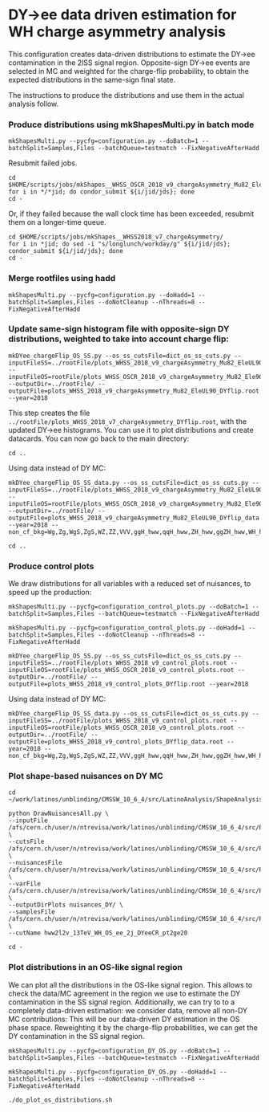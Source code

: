 # DY->ee data driven estimation for WH charge asymmetry analysis

This configuration creates data-driven distributions to estimate the DY->ee contamination in the 2lSS signal region. Opposite-sign DY->ee events are selected in MC and weighted for the charge-flip probability, to obtain the expected distributions in the same-sign final state.

The instructions to produce the distributions and use them in the actual analysis follow.

### Produce distributions using mkShapesMulti.py in batch mode

    mkShapesMulti.py --pycfg=configuration.py --doBatch=1 --batchSplit=Samples,Files --batchQueue=testmatch --FixNegativeAfterHadd

Resubmit failed jobs.

    cd $HOME/scripts/jobs/mkShapes__WHSS_OSCR_2018_v9_chargeAsymmetry_Mu82_Ele90__ALL/
    for i in */*jid; do condor_submit ${i/jid/jds}; done
    cd -

Or, if they failed because the wall clock time has been exceeded, resubmit them on a longer-time queue.

    cd $HOME/scripts/jobs/mkShapes__WHSS2018_v7_chargeAsymmetry/
    for i in *jid; do sed -i "s/longlunch/workday/g" ${i/jid/jds}; condor_submit ${i/jid/jds}; done
    cd -

### Merge rootfiles using hadd

    mkShapesMulti.py --pycfg=configuration.py --doHadd=1 --batchSplit=Samples,Files --doNotCleanup --nThreads=8 --FixNegativeAfterHadd

### Update same-sign histogram file with opposite-sign DY distributions, weighted to take into account charge flip:

    mkDYee_chargeFlip_OS_SS.py --os_ss_cutsFile=dict_os_ss_cuts.py --inputFileSS=../rootFile/plots_WHSS_2018_v9_chargeAsymmetry_Mu82_EleUL90.root --inputFileOS=rootFile/plots_WHSS_OSCR_2018_v9_chargeAsymmetry_Mu82_Ele90.root --outputDir=../rootFile/ --outputFile=plots_WHSS_2018_v9_chargeAsymmetry_Mu82_EleUL90_DYflip.root --year=2018

This step creates the file `../rootFile/plots_WHSS_2018_v7_chargeAsymmetry_DYflip.root`, with the updated DY->ee histograms. You can use it to plot distributions and create datacards. You can now go back to the main directory:

    cd ..

Using data instead of DY MC:

    mkDYee_chargeFlip_OS_SS_data.py --os_ss_cutsFile=dict_os_ss_cuts.py --inputFileSS=../rootFile/plots_WHSS_2018_v9_chargeAsymmetry_Mu82_EleUL90.root --inputFileOS=rootFile/plots_WHSS_OSCR_2018_v9_chargeAsymmetry_Mu82_Ele90.root --outputDir=../rootFile/ --outputFile=plots_WHSS_2018_v9_chargeAsymmetry_Mu82_EleUL90_DYflip_data.root --year=2018 --non_cf_bkg=Wg,Zg,WgS,ZgS,WZ,ZZ,VVV,ggH_hww,qqH_hww,ZH_hww,ggZH_hww,WH_hww_plus,WH_hww_minus,ttH_hww,ggH_htt,qqH_htt,ZH_htt,WH_htt_plus,WH_htt_minus,Fake_ee,Fake_em_Fake_mm

	cd ..

### Produce control plots

We draw distributions for all variables with a reduced set of nuisances, to speed up the production:

    mkShapesMulti.py --pycfg=configuration_control_plots.py --doBatch=1 --batchSplit=Samples,Files --batchQueue=testmatch --FixNegativeAfterHadd

    mkShapesMulti.py --pycfg=configuration_control_plots.py --doHadd=1 --batchSplit=Samples,Files --doNotCleanup --nThreads=8 --FixNegativeAfterHadd

    mkDYee_chargeFlip_OS_SS.py --os_ss_cutsFile=dict_os_ss_cuts.py --inputFileSS=../rootFile/plots_WHSS_2018_v9_control_plots.root --inputFileOS=rootFile/plots_WHSS_OSCR_2018_v9_control_plots.root --outputDir=../rootFile/ --outputFile=plots_WHSS_2018_v9_control_plots_DYflip.root --year=2018

Using data instead of DY MC:

    mkDYee_chargeFlip_OS_SS_data.py --os_ss_cutsFile=dict_os_ss_cuts.py --inputFileSS=../rootFile/plots_WHSS_2018_v9_control_plots.root --inputFileOS=rootFile/plots_WHSS_OSCR_2018_v9_control_plots.root --outputDir=../rootFile/ --outputFile=plots_WHSS_2018_v9_control_plots_DYflip_data.root --year=2018 --non_cf_bkg=Wg,Zg,WgS,ZgS,WZ,ZZ,VVV,ggH_hww,qqH_hww,ZH_hww,ggZH_hww,WH_hww_plus,WH_hww_minus,ttH_hww,ggH_htt,qqH_htt,ZH_htt,WH_htt_plus,WH_htt_minus,Fake_ee,Fake_em_Fake_mm

### Plot shape-based nuisances on DY MC

    cd ~/work/latinos/unblinding/CMSSW_10_6_4/src/LatinoAnalysis/ShapeAnalysis/test/draw/

    python DrawNuisancesAll.py \
    --inputFile /afs/cern.ch/user/n/ntrevisa/work/latinos/unblinding/CMSSW_10_6_4/src/PlotsConfigurations/Configurations/WH_chargeAsymmetry/WHSS/Full2018_v7/DY_OS_CR/rootFile/plots_WHSS_OSCR_2018_v7_chargeAsymmetry.root \
    --cutsFile /afs/cern.ch/user/n/ntrevisa/work/latinos/unblinding/CMSSW_10_6_4/src/PlotsConfigurations/Configurations/WH_chargeAsymmetry/WHSS/Full2018_v7/DY_OS_CR/cuts.py \
    --nuisancesFile /afs/cern.ch/user/n/ntrevisa/work/latinos/unblinding/CMSSW_10_6_4/src/PlotsConfigurations/Configurations/WH_chargeAsymmetry/WHSS/Full2018_v7/DY_OS_CR/nuisances.py \
    --varFile /afs/cern.ch/user/n/ntrevisa/work/latinos/unblinding/CMSSW_10_6_4/src/PlotsConfigurations/Configurations/WH_chargeAsymmetry/WHSS/Full2018_v7/DY_OS_CR/variables.py \
    --outputDirPlots nuisances_DY/ \
    --samplesFile /afs/cern.ch/user/n/ntrevisa/work/latinos/unblinding/CMSSW_10_6_4/src/PlotsConfigurations/Configurations/WH_chargeAsymmetry/WHSS/Full2018_v7/DY_OS_CR/samples.py \
    --cutName hww2l2v_13TeV_WH_OS_ee_2j_DYeeCR_pt2ge20

    cd -

### Plot distributions in an OS-like signal region

We can plot all the distributions in the OS-like signal region. This allows to check the data/MC agreement in the region we use to estimate the DY contamination in the SS signal region. Additionally, we can try to to a completely data-driven estimation: we consider data, remove all non-DY MC contributions: This will be our data-driven DY estimation in the OS phase space. Reweighting it by the charge-flip probabilities, we can get the DY contamination in the SS signal region.

    mkShapesMulti.py --pycfg=configuration_DY_OS.py --doBatch=1 --batchSplit=Samples,Files --batchQueue=testmatch --FixNegativeAfterHadd

    mkShapesMulti.py --pycfg=configuration_DY_OS.py --doHadd=1 --batchSplit=Samples,Files --doNotCleanup --nThreads=8 --FixNegativeAfterHadd

    ./do_plot_os_distributions.sh
